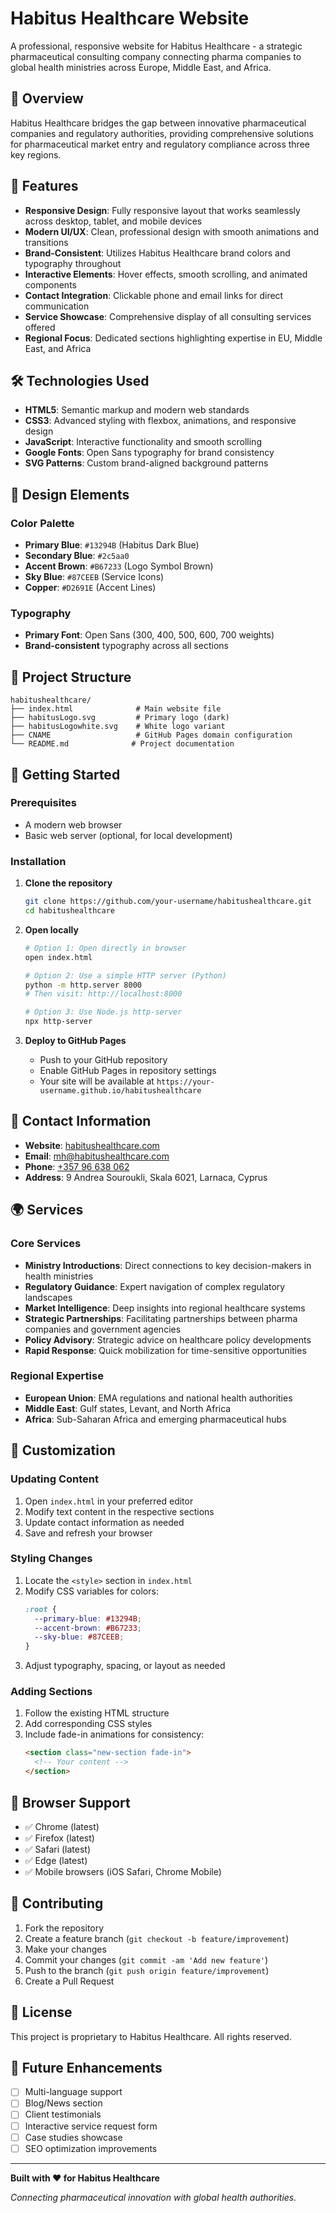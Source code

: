 # Habitus Healthcare Website

A professional, responsive website for Habitus Healthcare - a strategic pharmaceutical consulting company connecting pharma companies to global health ministries across Europe, Middle East, and Africa.

## 🌟 Overview

Habitus Healthcare bridges the gap between innovative pharmaceutical companies and regulatory authorities, providing comprehensive solutions for pharmaceutical market entry and regulatory compliance across three key regions.

## 🚀 Features

- **Responsive Design**: Fully responsive layout that works seamlessly across desktop, tablet, and mobile devices
- **Modern UI/UX**: Clean, professional design with smooth animations and transitions
- **Brand-Consistent**: Utilizes Habitus Healthcare brand colors and typography throughout
- **Interactive Elements**: Hover effects, smooth scrolling, and animated components
- **Contact Integration**: Clickable phone and email links for direct communication
- **Service Showcase**: Comprehensive display of all consulting services offered
- **Regional Focus**: Dedicated sections highlighting expertise in EU, Middle East, and Africa

## 🛠 Technologies Used

- **HTML5**: Semantic markup and modern web standards
- **CSS3**: Advanced styling with flexbox, animations, and responsive design
- **JavaScript**: Interactive functionality and smooth scrolling
- **Google Fonts**: Open Sans typography for brand consistency
- **SVG Patterns**: Custom brand-aligned background patterns

## 🎨 Design Elements

### Color Palette
- **Primary Blue**: `#13294B` (Habitus Dark Blue)
- **Secondary Blue**: `#2c5aa0` 
- **Accent Brown**: `#B67233` (Logo Symbol Brown)
- **Sky Blue**: `#87CEEB` (Service Icons)
- **Copper**: `#D2691E` (Accent Lines)

### Typography
- **Primary Font**: Open Sans (300, 400, 500, 600, 700 weights)
- **Brand-consistent** typography across all sections

## 📁 Project Structure

```
habitushealthcare/
├── index.html              # Main website file
├── habitusLogo.svg         # Primary logo (dark)
├── habitusLogowhite.svg    # White logo variant
├── CNAME                   # GitHub Pages domain configuration
└── README.md              # Project documentation
```

## 🚀 Getting Started

### Prerequisites
- A modern web browser
- Basic web server (optional, for local development)

### Installation

1. **Clone the repository**
   ```bash
   git clone https://github.com/your-username/habitushealthcare.git
   cd habitushealthcare
   ```

2. **Open locally**
   ```bash
   # Option 1: Open directly in browser
   open index.html
   
   # Option 2: Use a simple HTTP server (Python)
   python -m http.server 8000
   # Then visit: http://localhost:8000
   
   # Option 3: Use Node.js http-server
   npx http-server
   ```

3. **Deploy to GitHub Pages**
   - Push to your GitHub repository
   - Enable GitHub Pages in repository settings
   - Your site will be available at `https://your-username.github.io/habitushealthcare`

## 📧 Contact Information

- **Website**: [habitushealthcare.com](https://habitushealthcare.com)
- **Email**: [mh@habitushealthcare.com](mailto:mh@habitushealthcare.com)
- **Phone**: [+357 96 638 062](tel:+35796638062)
- **Address**: 9 Andrea Souroukli, Skala 6021, Larnaca, Cyprus

## 🌍 Services

### Core Services
- **Ministry Introductions**: Direct connections to key decision-makers in health ministries
- **Regulatory Guidance**: Expert navigation of complex regulatory landscapes
- **Market Intelligence**: Deep insights into regional healthcare systems
- **Strategic Partnerships**: Facilitating partnerships between pharma companies and government agencies
- **Policy Advisory**: Strategic advice on healthcare policy developments
- **Rapid Response**: Quick mobilization for time-sensitive opportunities

### Regional Expertise
- **European Union**: EMA regulations and national health authorities
- **Middle East**: Gulf states, Levant, and North Africa
- **Africa**: Sub-Saharan Africa and emerging pharmaceutical hubs

## 🔧 Customization

### Updating Content
1. Open `index.html` in your preferred editor
2. Modify text content in the respective sections
3. Update contact information as needed
4. Save and refresh your browser

### Styling Changes
1. Locate the `<style>` section in `index.html`
2. Modify CSS variables for colors:
   ```css
   :root {
     --primary-blue: #13294B;
     --accent-brown: #B67233;
     --sky-blue: #87CEEB;
   }
   ```
3. Adjust typography, spacing, or layout as needed

### Adding Sections
1. Follow the existing HTML structure
2. Add corresponding CSS styles
3. Include fade-in animations for consistency:
   ```html
   <section class="new-section fade-in">
     <!-- Your content -->
   </section>
   ```

## 📱 Browser Support

- ✅ Chrome (latest)
- ✅ Firefox (latest)
- ✅ Safari (latest)
- ✅ Edge (latest)
- ✅ Mobile browsers (iOS Safari, Chrome Mobile)

## 🤝 Contributing

1. Fork the repository
2. Create a feature branch (`git checkout -b feature/improvement`)
3. Make your changes
4. Commit your changes (`git commit -am 'Add new feature'`)
5. Push to the branch (`git push origin feature/improvement`)
6. Create a Pull Request

## 📄 License

This project is proprietary to Habitus Healthcare. All rights reserved.

## 🔮 Future Enhancements

- [ ] Multi-language support
- [ ] Blog/News section
- [ ] Client testimonials
- [ ] Interactive service request form
- [ ] Case studies showcase
- [ ] SEO optimization improvements

---

**Built with ❤️ for Habitus Healthcare**

*Connecting pharmaceutical innovation with global health authorities.*
